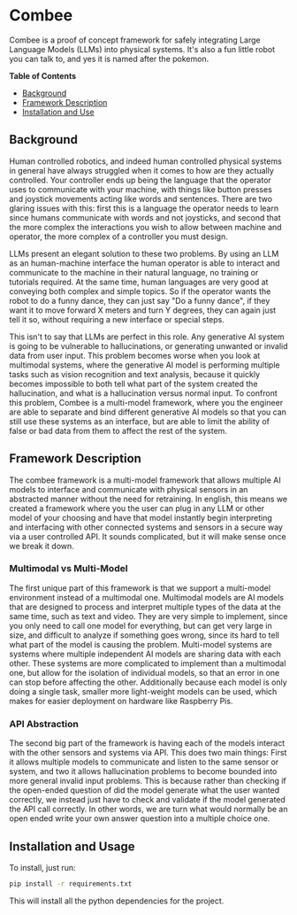 # Combee

Combee is a proof of concept framework for safely integrating Large Language Models (LLMs) into physical systems.  It's also a fun little robot you can talk to, and yes it is named after the pokemon.  

**Table of Contents**
- [Background](#background)
- [Framework Description](#framework-description)
- [Installation and Use](#installation-and-usage)

## Background

Human controlled robotics, and indeed human controlled physical systems in general have always struggled when it comes to how are they actually controlled.  Your controller ends up being the language that the operator uses to communicate with your machine, with things like button presses and joystick movements acting like words and sentences.  There are two glaring issues with this: first this is a language the operator needs to learn since humans communicate with words and not joysticks, and second that the more complex the interactions you wish to allow between machine and operator, the more complex of a controller you must design.  

LLMs present an elegant solution to these two problems.  By using an LLM as an human-machine interface the human operator is able to interact and communicate to the machine in their natural language, no training or tutorials required.  At the same time, human languages are very good at conveying both complex and simple topics.  So if the operator wants the robot to do a funny dance, they can just say "Do a funny dance", if they want it to move forward X meters and turn Y degrees, they can again just tell it so, without requiring a new interface or special steps.  

This isn't to say that LLMs are perfect in this role.  Any generative AI system is going to be vulnerable to hallucinations, or generating unwanted or invalid data from user input.  This problem becomes worse when you look at multimodal systems, where the generative AI model is performing multiple tasks such as vision recognition and text analysis, because it quickly becomes impossible to both tell what part of the system created the hallucination, and what is a hallucination versus normal input.  To confront this problem, Combee is a multi-model framework, where you the engineer are able to separate and bind different generative AI models so that you can still use these systems as an interface, but are able to limit the ability of false or bad data from them to affect the rest of the system.  

## Framework Description

The combee framework is a multi-model framework that allows multiple AI models to interface and communicate with physical sensors in an abstracted manner without the need for retraining.  In english, this means we created a framework where you the user can plug in any LLM or other model of your choosing and have that model instantly begin interpreting and interfacing with other connected systems and sensors in a secure way via a user controlled API.  It sounds complicated, but it will make sense once we break it down.  

### Multimodal vs Multi-Model

The first unique part of this framework is that we support a multi-model environment instead of a multimodal one.  Multimodal models are AI models that are designed to process and interpret multiple types of the data at the same time, such as text and video.  They are very simple to implement, since you only need to call one model for everything, but can get very large in size, and difficult to analyze if something goes wrong, since its hard to tell what part of the model is causing the problem.  Multi-model systems are systems where multiple independent AI models are sharing data with each other.  These systems are more complicated to implement than a multimodal one, but allow for the isolation of individual models, so that an error in one can stop before affecting the other.  Additionally because each model is only doing a single task, smaller more light-weight models can be used, which makes for easier deployment on hardware like Raspberry Pis.  

### API Abstraction

The second big part of the framework is having each of the models interact with the other sensors and systems via API.  This does two main things: First it allows multiple models to communicate and listen to the same sensor or system, and two it allows hallucination problems to become bounded into more general invalid input problems.  This is because rather than checking if the open-ended question of did the model generate what the user wanted correctly, we instead just have to check and validate if the model generated the API call correctly.  In other words, we are turn what would normally be an open ended write your own answer question into a multiple choice one.  

## Installation and Usage

To install, just run: 

```bash
pip install -r requirements.txt
```

This will install all the python dependencies for the project.  